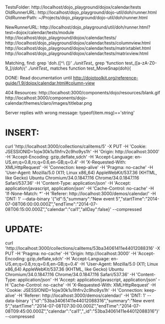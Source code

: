 TestsFolder: http://localhost/dojo_playground/dojox/calendar/tests
OldRunnerURL: http://localhost/dojo_playground/dojo-util/doh/runner.html
OldRunnerPath: ~/Projects/dojo_playground/dojo-util/doh/runner.html

NewRunnerURL: http://localhost/dojo_playground/util/doh/runner.html?test=dojox/calendar/tests/module
http://localhost/dojo_playground/dojox/calendar/tests/
http://localhost/dojo_playground/dojox/calendar/tests/columnview.html
http://localhost/dojo_playground/dojox/calendar/tests/matrixtablet.html
http://localhost/dojo_playground/dojox/calendar/tests/matrixview.html

Matching, find:
grep 'doh\.\([^\ (]*\)' ./unitTest_*
grep 'function test_([a-zA-Z0-9_]*)\(doh\){' ./unitTest_* matches function test_MoveSnap(doh){

DONE: Read documentation until http://dojotoolkit.org/reference-guide/1.9/dojox/calendar.html#column-view

404 Resources:
http://localhost:3000/components/dojo/resources/blank.gif
http://localhost:3000/components/dojo-calendar/themes/claro/images/titlebar.png

Server replies with wrong message:
typeof(item.msg)=='string'

# INSERT:
curl 'http://localhost:3000/collections/calitems/5' -X PUT -H 'Cookie: JSESSIONID=1ojw30k1u1lhfrv2c9ho9ys1h' -H 'Origin: http://localhost:3000' -H 'Accept-Encoding: gzip,deflate,sdch' -H 'Accept-Language: en-US,en;q=0.8,ro;q=0.6,en-GB;q=0.4' -H 'X-Requested-With: XMLHttpRequest' -H 'Connection: keep-alive' -H 'Pragma: no-cache' -H 'User-Agent: Mozilla/5.0 (X11; Linux x86_64) AppleWebKit/537.36 (KHTML, like Gecko) Ubuntu Chromium/34.0.1847.116 Chrome/34.0.1847.116 Safari/537.36' -H 'Content-Type: application/json' -H 'Accept: application/javascript, application/json' -H 'Cache-Control: no-cache' -H 'If-None-Match: *' -H 'Referer: http://localhost:3000/demos/calendar/' -H 'DNT: 1' --data-binary '{"id":5,"summary":"New event 5","startTime":"2014-07-08T06:00:00.000Z","endTime":"2014-07-08T06:15:00.000Z","calendar":"cal1","allDay":false}' --compressed

# UPDATE:
curl 'http://localhost:3000/collections/calitems/53ba34061411e44012088316' -X PUT -H 'Pragma: no-cache' -H 'Origin: http://localhost:3000' -H 'Accept-Encoding: gzip,deflate,sdch' -H 'Accept-Language: en-US,en;q=0.8,ro;q=0.6,en-GB;q=0.4' -H 'User-Agent: Mozilla/5.0 (X11; Linux x86_64) AppleWebKit/537.36 (KHTML, like Gecko) Ubuntu Chromium/34.0.1847.116 Chrome/34.0.1847.116 Safari/537.36' -H 'Content-Type: application/json' -H 'Accept: application/javascript, application/json' -H 'Cache-Control: no-cache' -H 'X-Requested-With: XMLHttpRequest' -H 'Cookie: JSESSIONID=1ojw30k1u1lhfrv2c9ho9ys1h' -H 'Connection: keep-alive' -H 'Referer: http://localhost:3000/demos/calendar/' -H 'DNT: 1' --data-binary '{"id":"53ba34061411e44012088316","summary":"New event 5","startTime":"2014-07-08T07:30:00.000Z","endTime":"2014-07-08T09:45:00.000Z","calendar":"cal1","_id":"53ba34061411e44012088316"}' --compressed